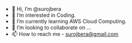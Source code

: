 - 👋 Hi, I’m @surojbera
- 👀 I’m interested in Coding.
- 🌱 I’m currently learning AWS Cloud Computing.
- 💞️ I’m looking to collaborate on ...
- 📫 How to reach me - surojbera@gmail.com

<!---
surojbera/surojbera is a ✨ special ✨ repository because its `README.md` (this file) appears on your GitHub profile.
You can click the Preview link to take a look at your changes.
--->
